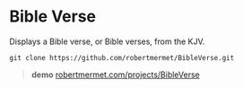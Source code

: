 # Bible Verse

Displays a Bible verse, or Bible verses, from the KJV.

    git clone https://github.com/robertmermet/BibleVerse.git

>**demo** [robertmermet.com/projects/BibleVerse](http://robertmermet.com/projects/BibleVerse)